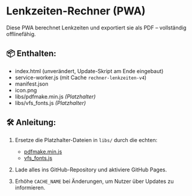 
# Lenkzeiten-Rechner (PWA)

Diese PWA berechnet Lenkzeiten und exportiert sie als PDF – vollständig offlinefähig.

## 📦 Enthalten:
- index.html (unverändert, Update-Skript am Ende eingebaut)
- service-worker.js (mit Cache `rechner-lenkzeiten-v4`)
- manifest.json
- icon.png
- libs/pdfmake.min.js *(Platzhalter)*
- libs/vfs_fonts.js *(Platzhalter)*

## 🛠 Anleitung:
1. Ersetze die Platzhalter-Dateien in `libs/` durch die echten:
   - [pdfmake.min.js](https://cdnjs.cloudflare.com/ajax/libs/pdfmake/0.1.70/pdfmake.min.js)
   - [vfs_fonts.js](https://cdnjs.cloudflare.com/ajax/libs/pdfmake/0.1.70/vfs_fonts.js)

2. Lade alles ins GitHub-Repository und aktiviere GitHub Pages.

3. Erhöhe `CACHE_NAME` bei Änderungen, um Nutzer über Updates zu informieren.

